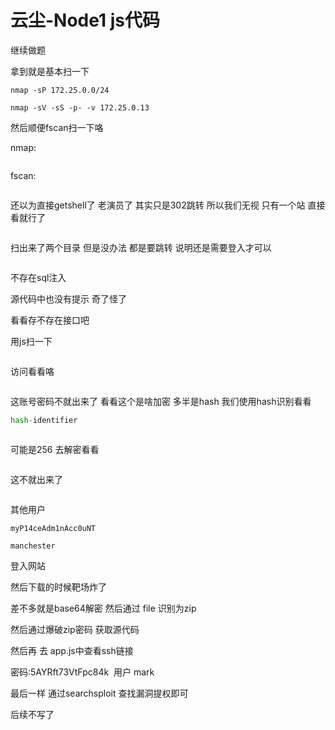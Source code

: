 # 云尘-Node1 js代码

继续做题

拿到就是基本扫一下

```cobol
nmap -sP 172.25.0.0/24 
 
nmap -sV -sS -p- -v 172.25.0.13
```

然后顺便fscan扫一下咯

nmap:



<img src="https://i-blog.csdnimg.cn/blog_migrate/751cc38f0ff58392890536babee4aee6.png" alt="" style="max-height:235px; box-sizing:content-box;" />


fscan:



<img src="https://i-blog.csdnimg.cn/blog_migrate/35e42295471ff9b3fe2106722d65c524.png" alt="" style="max-height:345px; box-sizing:content-box;" />


还以为直接getshell了 老演员了 其实只是302跳转 所以我们无视 只有一个站 直接看就行了



<img src="https://i-blog.csdnimg.cn/blog_migrate/d56a75eae297b306f57ba12f3bdcd291.png" alt="" style="max-height:104px; box-sizing:content-box;" />


扫出来了两个目录 但是没办法 都是要跳转 说明还是需要登入才可以



<img src="https://i-blog.csdnimg.cn/blog_migrate/e7b0374980d96effcf1f24adf24fb062.png" alt="" style="max-height:242px; box-sizing:content-box;" />


不存在sql注入

源代码中也没有提示 奇了怪了

看看存不存在接口吧

用js扫一下



<img src="https://i-blog.csdnimg.cn/blog_migrate/fd6eb9b83c8ebb0992f4038a95ae7b80.png" alt="" style="max-height:283px; box-sizing:content-box;" />


访问看看咯



<img src="https://i-blog.csdnimg.cn/blog_migrate/976c115a073c3910216578dad505d36c.png" alt="" style="max-height:498px; box-sizing:content-box;" />


这账号密码不就出来了 看看这个是啥加密 多半是hash 我们使用hash识别看看

```python
hash-identifier
```



<img src="https://i-blog.csdnimg.cn/blog_migrate/d6ac85f181b9e8097dcb7dabbbe0d256.png" alt="" style="max-height:306px; box-sizing:content-box;" />


可能是256 去解密看看



<img src="https://i-blog.csdnimg.cn/blog_migrate/cf1eefe8009f0baa696b5cbe514ced3a.png" alt="" style="max-height:188px; box-sizing:content-box;" />


这不就出来了



<img src="https://i-blog.csdnimg.cn/blog_migrate/b97fe4867cf322ba923622e630bbd866.png" alt="" style="max-height:301px; box-sizing:content-box;" />


其他用户

```cobol
myP14ceAdm1nAcc0uNT
 
manchester
```

登入网站

然后下载的时候靶场炸了

差不多就是base64解密 然后通过 file 识别为zip

然后通过爆破zip密码 获取源代码

然后再 去 app.js中查看ssh链接

密码:5AYRft73VtFpc84k  用户 mark

最后一样 通过searchsploit 查找漏洞提权即可

后续不写了